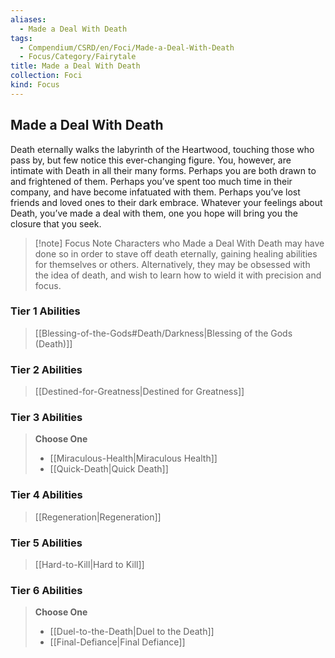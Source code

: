 ```yaml
---
aliases:
  - Made a Deal With Death
tags:
  - Compendium/CSRD/en/Foci/Made-a-Deal-With-Death
  - Focus/Category/Fairytale
title: Made a Deal With Death
collection: Foci
kind: Focus
---
```

## Made a Deal With Death
Death eternally walks the labyrinth of the Heartwood, touching those who pass by, but few notice this ever-changing figure. You, however, are intimate with Death in all their many forms. Perhaps you are both drawn to and frightened of them. Perhaps you’ve spent too much time in their company, and have become infatuated with them. Perhaps you’ve lost friends and loved ones to their dark embrace. Whatever your feelings about Death, you’ve made a deal with them, one you hope will bring you the closure that you seek.


>[!note] Focus Note
>Characters who Made a Deal With Death may have done so in order to stave off death eternally, gaining healing abilities for themselves or others. Alternatively, they may be obsessed with  the idea of death, and wish to learn how to wield it with precision and focus.


### Tier 1 Abilities  
> [[Blessing-of-the-Gods#Death/Darkness|Blessing of the Gods (Death)]]  

### Tier 2 Abilities  
> [[Destined-for-Greatness|Destined for Greatness]]  


### Tier 3 Abilities  
> **Choose One**  
>- [[Miraculous-Health|Miraculous Health]]  
>- [[Quick-Death|Quick Death]]  


### Tier 4 Abilities  
>[[Regeneration|Regeneration]]  



### Tier 5 Abilities  
> [[Hard-to-Kill|Hard to Kill]]  


### Tier 6 Abilities  
> **Choose One**  
>- [[Duel-to-the-Death|Duel to the Death]]  
>- [[Final-Defiance|Final Defiance]]
